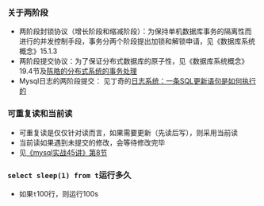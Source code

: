 ### 关于两阶段
* 两阶段封锁协议（增长阶段和缩减阶段）：为保持单机数据库事务的隔离性而进行的并发控制手段，事务分两个阶段提出加锁和解锁申请，见《数据库系统概念》15.1.3
* 两阶段提交协议：为了保证分布式数据库的原子性，见《数据库系统概念》19.4节及[陈皓的分布式系统的事务处理](https://coolshell.cn/articles/10910.html)
* Mysql日志的两阶段提交： 见丁奇的[日志系统：一条SQL更新语句是如何执行的](https://time.geekbang.org/column/article/68633)

### 可重复读和当前读
* 可重复读是仅仅针对读而言，如果需要更新（先读后写），则采用当前读
* 当前读如果遇到未提交的修改，会等待修改完毕
* 见[《mysql实战45讲》第8节](https://time.geekbang.org/column/article/70562)

### `select sleep(1) from t`运行多久
* 如果`t`100行，则运行100s
